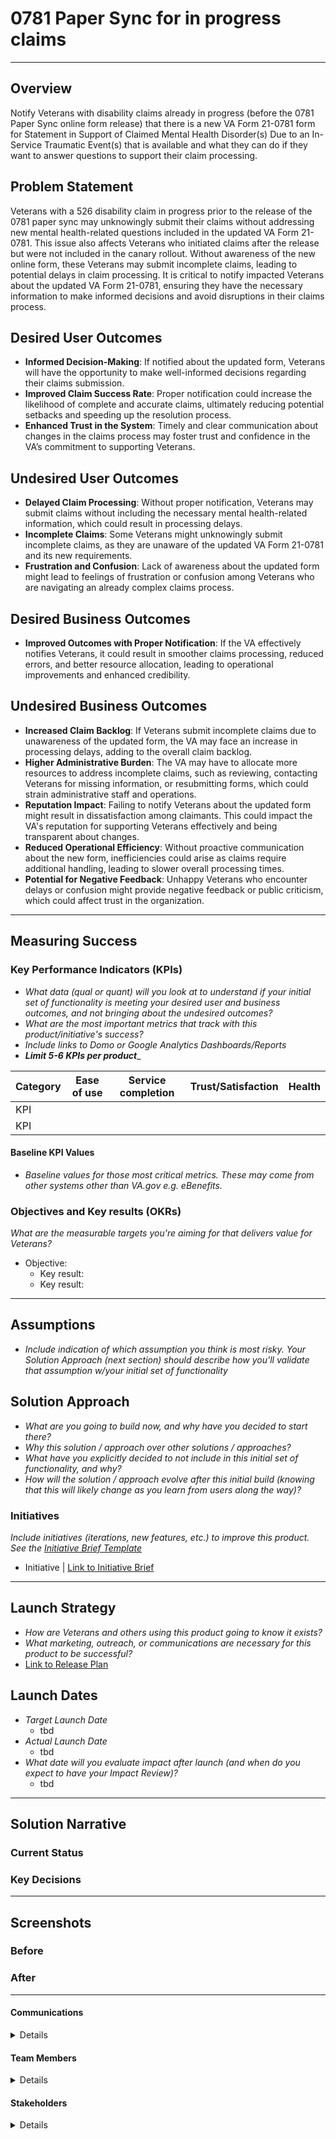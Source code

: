 
# 0781 Paper Sync for in progress claims

---

## Overview
Notify Veterans with disability claims already in progress (before the 0781 Paper Sync online form release) that there is a new VA Form 21-0781 form for Statement in Support of Claimed Mental Health Disorder(s) Due to an In-Service Traumatic Event(s) that is available and what they can do if they want to answer questions to support their claim processing. 

## Problem Statement
Veterans with a 526 disability claim in progress prior to the release of the 0781 paper sync may unknowingly submit their claims without addressing new mental health-related questions included in the updated VA Form 21-0781. This issue also affects Veterans who initiated claims after the release but were not included in the canary rollout. Without awareness of the new online form, these Veterans may submit incomplete claims, leading to potential delays in claim processing. It is critical to notify impacted Veterans about the updated VA Form 21-0781, ensuring they have the necessary information to make informed decisions and avoid disruptions in their claims process. 

## Desired User Outcomes
- **Informed Decision-Making**: If notified about the updated form, Veterans will have the opportunity to make well-informed decisions regarding their claims submission.
- **Improved Claim Success Rate**: Proper notification could increase the likelihood of complete and accurate claims, ultimately reducing potential setbacks and speeding up the resolution process.
- **Enhanced Trust in the System**: Timely and clear communication about changes in the claims process may foster trust and confidence in the VA’s commitment to supporting Veterans.

## Undesired User Outcomes
- **Delayed Claim Processing**: Without proper notification, Veterans may submit claims without including the necessary mental health-related information, which could result in processing delays.
- **Incomplete Claims**: Some Veterans might unknowingly submit incomplete claims, as they are unaware of the updated VA Form 21-0781 and its new requirements.
- **Frustration and Confusion**: Lack of awareness about the updated form might lead to feelings of frustration or confusion among Veterans who are navigating an already complex claims process.


## Desired Business Outcomes
- **Improved Outcomes with Proper Notification**: If the VA effectively notifies Veterans, it could result in smoother claims processing, reduced errors, and better resource allocation, leading to operational improvements and enhanced credibility.

## Undesired Business Outcomes
- **Increased Claim Backlog**: If Veterans submit incomplete claims due to unawareness of the updated form, the VA may face an increase in processing delays, adding to the overall claim backlog.
- **Higher Administrative Burden**: The VA may have to allocate more resources to address incomplete claims, such as reviewing, contacting Veterans for missing information, or resubmitting forms, which could strain administrative staff and operations.
- **Reputation Impact**: Failing to notify Veterans about the updated form might result in dissatisfaction among claimants. This could impact the VA's reputation for supporting Veterans effectively and being transparent about changes.
- **Reduced Operational Efficiency**: Without proactive communication about the new form, inefficiencies could arise as claims require additional handling, leading to slower overall processing times.
- **Potential for Negative Feedback**: Unhappy Veterans who encounter delays or confusion might provide negative feedback or public criticism, which could affect trust in the organization.

---
## Measuring Success


### Key Performance Indicators (KPIs)
* *What data (qual or quant) will you look at to understand if your initial set of functionality is meeting your desired user and business outcomes, and not bringing about the undesired outcomes?*
* _What are the most important metrics that track with this product/initiative's success?_
* _Include links to Domo or Google Analytics Dashboards/Reports_
* _**Limit 5-6 KPIs per product**__

| Category | Ease of use | Service completion | Trust/Satisfaction | Health |
|----------|-------------|--------------------|--------------------|--------|
| KPI      |             |                    |                    |        |
| KPI      |             |                    |                    |        |

#### Baseline KPI Values
* _Baseline values for those most critical metrics. These may come from other systems other than VA.gov e.g. eBenefits._

### Objectives and Key results (OKRs)
_What are the measurable targets you're aiming for that delivers value for Veterans?_

- Objective:
  - Key result: 
  - Key result: 


---

## Assumptions
- *Include indication of which assumption you think is most risky. Your Solution Approach (next section) should describe how you'll validate that assumption w/your initial set of functionality*

## Solution Approach

- *What are you going to build now, and why have you decided to start there?*
- *Why this solution / approach over other solutions / approaches?*
- *What have you explicitly decided to not include in this initial set of functionality, and why?*
- *How will the solution / approach evolve after this initial build (knowing that this will likely change as you learn from users along the way)?*

### Initiatives
*Include initiatives (iterations, new features, etc.) to improve this product. See the [Initiative Brief Template](https://github.com/department-of-veterans-affairs/va.gov-team/blob/master/teams/vsa/product/initiative-brief-template.md)*

- Initiative | [Link to Initiative Brief](#)

--- 

## Launch Strategy
- *How are Veterans and others using this product going to know it exists?*
- *What marketing, outreach, or communications are necessary for this product to be successful?*
- [Link to Release Plan](https://github.com/department-of-veterans-affairs/va.gov-team/blob/master/platform/product-management/release-plan-template.md)

## Launch Dates
- *Target Launch Date*
  - tbd
- *Actual Launch Date* 
  - tbd
- *What date will you evaluate impact after launch (and when do you expect to have your Impact Review)?*
  - tbd

---

## Solution Narrative

### Current Status

### Key Decisions

---
   
## Screenshots

### Before

### After

---

#### Communications

<details>

- Team Name: DBEX-Carbs
- GitHub Label: DBEX-Carbs
- Slack channel: #benefits-disability 
- Product POCs: Emily Theis
- Stakeholders: Disability Benefits Crew

</details>

#### Team Members

<details>
 
- Prod Manager: Lisa Capaccioli
- Delivery Lead: Amy Plange
- Des/Res Lead: Ruben Sun
- Des/Res: Qian Chen
- Des/Res: Evelyn Hilbrich Davis
- Full Stack Eng: Nathan Burgess
- Full Stack Eng: Alison Jones
- Full Stack Eng: JR Reed
- Lead Eng: Kyle Soskin
</details>
 
#### Stakeholders

<details>
 
Disability Benefits Crew: 
- Product Owner: Leah 
- Eng Lead: Sam Wiley
- Design Lead: Shannon Ford 
- OBA Lead: David Reis
 
</details>
